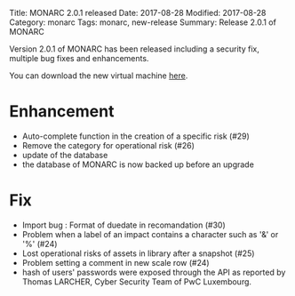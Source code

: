 Title: MONARC 2.0.1 released
Date: 2017-08-28
Modified: 2017-08-28
Category: monarc
Tags: monarc, new-release
Summary: Release 2.0.1 of MONARC

Version 2.0.1 of MONARC has been released including a security fix, multiple
bug fixes and enhancements.

You can download the new virtual machine
[here](https://github.com/monarc-project/MonarcAppFO/releases/tag/v2.0.1).

Enhancement
===========

- Auto-complete function in the creation of a specific risk (#29)
- Remove the category for operational risk (#26)
- update of the database
- the database of MONARC is now backed up before an upgrade

Fix
===

- Import bug : Format of duedate in recomandation (#30)
- Problem when a label of an impact contains a character such as '&' or '%' (#24)
- Lost operational risks of assets in library after a snapshot (#25)
- Problem setting a comment in new scale row (#24)
- hash of users' passwords were exposed through the API as reported by
  Thomas LARCHER, Cyber Security Team of PwC Luxembourg.
